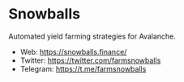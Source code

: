 # Snowballs

Automated yield farming strategies for Avalanche.

*  Web: https://snowballs.finance/
*  Twitter: https://twitter.com/farmsnowballs
*  Telegram: https://t.me/farmsnowballs
